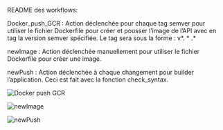 README des workflows:

Docker_push_GCR : Action déclenchée pour chaque tag semver pour utiliser le fichier Dockerfile pour créer et
pousser l’image de l’API avec en tag la version semver spécifiée. Le tag sera sous la forme : v*. * .*

newImage : Action déclenchée manuellement pour utiliser le fichier Dockerfile pour créer une image.

newPush : Action déclenchée à chaque changement pour builder l’application. Ceci est fait avec la fonction check_syntax.

![Docker push GCR](https://github.com/youneskamli/4A_SQR_CI_CD/actions/workflows/Docker_push_GCR.yml/badge.svg)

![newImage](https://github.com/youneskamli/4A_SQR_CI_CD/actions/workflows/newImage.yml/badge.svg)

![newPush](https://github.com/youneskamli/4A_SQR_CI_CD/actions/workflows/newPush.yml/badge.svg)
